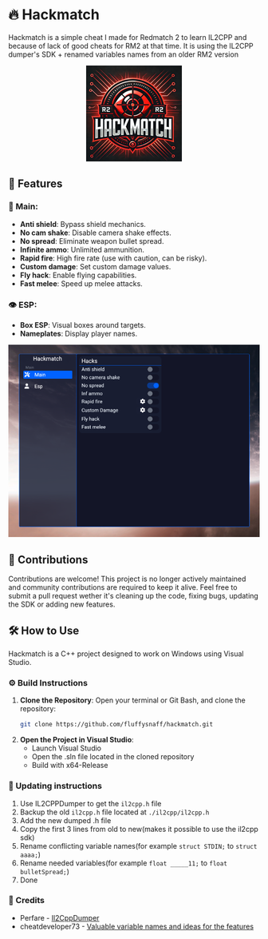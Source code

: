 # 🔥 Hackmatch
Hackmatch is a simple cheat I made for Redmatch 2 to learn IL2CPP and because of lack of good cheats for RM2 at that time. It is using the IL2CPP dumper's SDK + 
renamed variables names from an older RM2 version

<div style="text-align:center">
    <img src="./images/logo.png" alt="Hackmatch Logo">
</div>

## 🚀 Features
### 🎯 Main:
- **Anti shield**: Bypass shield mechanics.
- **No cam shake**: Disable camera shake effects.
- **No spread**: Eliminate weapon bullet spread.
- **Infinite ammo**: Unlimited ammunition.
- **Rapid fire**: High fire rate (use with caution, can be risky).
- **Custom damage**: Set custom damage values.
- **Fly hack**: Enable flying capabilities.
- **Fast melee**: Speed up melee attacks.

### 👁️ ESP:
- **Box ESP**: Visual boxes around targets.
- **Nameplates**: Display player names.

![Hackmatch Menu](./images/hackmatch_menu.png)

## 🤝 Contributions
Contributions are welcome! This project is no longer actively maintained and community contributions are required to keep it alive. Feel free to submit a pull request wether it's cleaning up the code, fixing bugs, updating the SDK or adding new features.

## 🛠️ How to Use
Hackmatch is a C++ project designed to work on Windows using Visual Studio.

### ⚙️ Build Instructions
1. **Clone the Repository**:
   Open your terminal or Git Bash, and clone the repository:
   ```bash
   git clone https://github.com/fluffysnaff/hackmatch.git
   ```
2. **Open the Project in Visual Studio**:
    - Launch Visual Studio
    - Open the .sln file located in the cloned repository
    - Build with x64-Release
    
### 🔄 Updating instructions
1. Use IL2CPPDumper to get the `il2cpp.h` file
2. Backup the old `il2cpp.h` file located at `./il2cpp/il2cpp.h`
3. Add the new dumped .h file
4. Copy the first 3 lines from old to new(makes it possible to use the il2cpp sdk)
5. Rename conflicting variable names(for example `struct STDIN;` to `struct aaaa;`)
6. Rename needed variables(for example `float _____11;` to `float bulletSpread;`)
7. Done

### 👏 Credits
- Perfare - [Il2CppDumper](https://github.com/Perfare/Il2CppDumper)
- cheatdeveloper73 - [Valuable variable names and ideas for the features](https://github.com/cheatdeveloper73/redmatch-cheat)